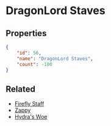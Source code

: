 # DragonLord Staves

<no description available>

## Properties

```json
{
    "id": 56,
    "name": "DragonLord Staves",
    "count": -100
}
```

## Related

- [Firefly Staff](../items/1318-firefly-staff.md)
- [Zappy](../items/1321-zappy.md)
- [Hydra's Woe](../items/1324-hydra-s-woe.md)

